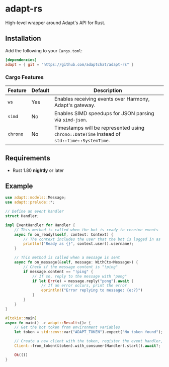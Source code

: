 # adapt-rs
High-level wrapper around Adapt's API for Rust.

## Installation

Add the following to your `Cargo.toml`:

```toml
[dependencies]
adapt = { git = "https://github.com/adaptchat/adapt-rs" }
```

### Cargo Features

| Feature  | Default | Description                                                                                 |
|----------|---------|---------------------------------------------------------------------------------------------|
| `ws`     | Yes     | Enables receiving events over Harmony, Adapt's gateway.                                     |
| `simd`   | No      | Enables SIMD speedups for JSON parsing via `simd-json`.                                     |
| `chrono` | No      | Timestamps will be represented using `chrono::DateTime` instead of `std::time::SystemTime`. |

## Requirements

- Rust 1.80 **nightly** or later

## Example

```rust
use adapt::models::Message;
use adapt::prelude::*;

// Define an event handler
struct Handler;

impl EventHandler for Handler {
    // This method is called when the bot is ready to receive events
    async fn on_ready(&self, context: Context) {
        // The context includes the user that the bot is logged in as
        println!("Ready as {}", context.user().username);
    }

    // This method is called when a message is sent
    async fn on_message(&self, message: WithCtx<Message>) {
        // Check if the message content is "!ping"
        if message.content == "!ping" {
            // If so, reply to the message with "pong"
            if let Err(e) = message.reply("pong").await {
                // If an error occurs, print the error
                eprintln!("Error replying to message: {e:?}")
            }
        }
    }
}

#[tokio::main]
async fn main() -> adapt::Result<()> {
    // Get the bot token from environment variables
    let token = std::env::var("ADAPT_TOKEN").expect("No token found");

    // Create a new client with the token, register the event handler, and start the client
    Client::from_token(&token).with_consumer(Handler).start().await?;

    Ok(())
}
```
